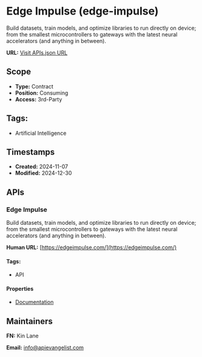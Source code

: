# Edge Impulse (edge-impulse)

Build datasets, train models, and optimize libraries to run directly on
device; from the smallest microcontrollers to gateways with the latest neural
accelerators (and anything in between).

**URL:** [Visit APIs.json URL](
https://raw.githubusercontent.com/api-search/edge-impulse/refs/heads/main/apis.yml)

## Scope

- **Type:** Contract 
- **Position:** Consuming 
- **Access:** 3rd-Party 

## Tags:

 - Artificial Intelligence

## Timestamps

- **Created:** 2024-11-07 
- **Modified:** 2024-12-30 

## APIs

### Edge Impulse

Build datasets, train models, and optimize libraries to run directly on
device; from the smallest microcontrollers to gateways with the latest
neural accelerators (and anything in between).

**Human URL:** [https://edgeimpulse.com/](https://edgeimpulse.com/)


#### Tags:

 - API

#### Properties

- [Documentation](https://edgeimpulse.com/)

## Maintainers

**FN:** Kin Lane

**Email:** info@apievangelist.com

